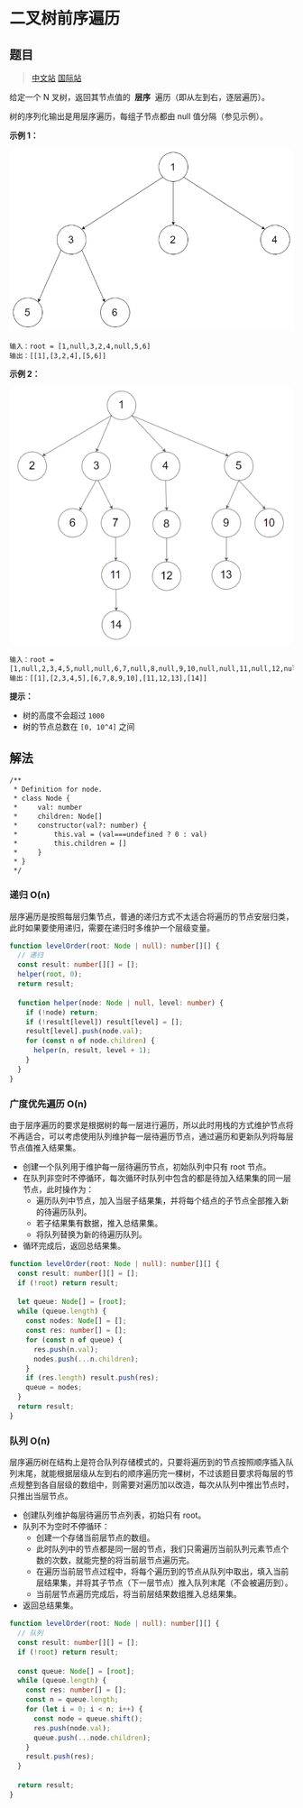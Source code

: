 # 二叉树前序遍历

## 题目

> [中文站](https://leetcode-cn.com/problems/n-ary-tree-level-order-traversal/) [国际站](https://leetcode.com/problems/n-ary-tree-level-order-traversal/)

给定一个 N 叉树，返回其节点值的  **层序**  遍历（即从左到右，逐层遍历）。

树的序列化输出是用层序遍历，每组子节点都由 null 值分隔（参见示例）。

**示例 1：**

![](../images/n-ary-tree-traversal-1.png)

```
输入：root = [1,null,3,2,4,null,5,6]
输出：[[1],[3,2,4],[5,6]]
```

**示例 2：**

![](../images/n-ary-tree-traversal-2.png)

```
输入：root = [1,null,2,3,4,5,null,null,6,7,null,8,null,9,10,null,null,11,null,12,null,13,null,null,14]
输出：[[1],[2,3,4,5],[6,7,8,9,10],[11,12,13],[14]]
```

**提示：**

- 树的高度不会超过 `1000`
- 树的节点总数在 `[0, 10^4]` 之间

## 解法

```
/**
 * Definition for node.
 * class Node {
 *     val: number
 *     children: Node[]
 *     constructor(val?: number) {
 *         this.val = (val===undefined ? 0 : val)
 *         this.children = []
 *     }
 * }
 */
```

### 递归 O(n)

层序遍历是按照每层归集节点，普通的递归方式不太适合将遍历的节点安层归类，此时如果要使用递归，需要在递归时多维护一个层级变量。

```typescript
function levelOrder(root: Node | null): number[][] {
  // 递归
  const result: number[][] = [];
  helper(root, 0);
  return result;

  function helper(node: Node | null, level: number) {
    if (!node) return;
    if (!result[level]) result[level] = [];
    result[level].push(node.val);
    for (const n of node.children) {
      helper(n, result, level + 1);
    }
  }
}
```

### 广度优先遍历 O(n)

由于层序遍历的要求是根据树的每一层进行遍历，所以此时用栈的方式维护节点将不再适合，可以考虑使用队列维护每一层待遍历节点，通过遍历和更新队列将每层节点值推入结果集。

- 创建一个队列用于维护每一层待遍历节点，初始队列中只有 root 节点。
- 在队列非空时不停循环，每次循环时队列中包含的都是待加入结果集的同一层节点，此时操作为：
  - 遍历队列中节点，加入当层子结果集，并将每个结点的子节点全部推入新的待遍历队列。
  - 若子结果集有数据，推入总结果集。
  - 将队列替换为新的待遍历队列。
- 循环完成后，返回总结果集。

```typescript
function levelOrder(root: Node | null): number[][] {
  const result: number[][] = [];
  if (!root) return result;

  let queue: Node[] = [root];
  while (queue.length) {
    const nodes: Node[] = [];
    const res: number[] = [];
    for (const n of queue) {
      res.push(n.val);
      nodes.push(...n.children);
    }
    if (res.length) result.push(res);
    queue = nodes;
  }
  return result;
}
```

### 队列 O(n)

层序遍历树在结构上是符合队列存储模式的，只要将遍历到的节点按照顺序插入队列末尾，就能根据层级从左到右的顺序遍历完一棵树，不过该题目要求将每层的节点规整到各自层级的数组中，则需要对遍历加以改造，每次从队列中推出节点时，只推出当层节点。

- 创建队列维护每层待遍历节点列表，初始只有 root。
- 队列不为空时不停循环：
  - 创建一个存储当前层节点的数组。
  - 此时队列中的节点都是同一层的节点，我们只需遍历当前队列元素节点个数的次数，就能完整的将当前层节点遍历完。
  - 在遍历当前层节点过程中，将每个遍历到的节点从队列中取出，填入当前层结果集，并将其子节点（下一层节点）推入队列末尾（不会被遍历到）。
  - 当前层节点遍历完成后，将当前层结果数组推入总结果集。
- 返回总结果集。

```typescript
function levelOrder(root: Node | null): number[][] {
  // 队列
  const result: number[][] = [];
  if (!root) return result;

  const queue: Node[] = [root];
  while (queue.length) {
    const res: number[] = [];
    const n = queue.length;
    for (let i = 0; i < n; i++) {
      const node = queue.shift();
      res.push(node.val);
      queue.push(...node.children);
    }
    result.push(res);
  }

  return result;
}
```
